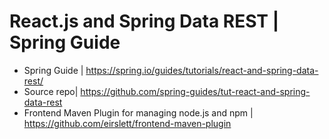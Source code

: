 # React.js and Spring Data REST | Spring Guide

- Spring Guide | https://spring.io/guides/tutorials/react-and-spring-data-rest/
- Source repo| https://github.com/spring-guides/tut-react-and-spring-data-rest
- Frontend Maven Plugin for managing node.js and npm | https://github.com/eirslett/frontend-maven-plugin
